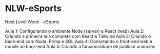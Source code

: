 # NLW-eSports
Next Level Week – eSports

Aula 1: Configurando o ambiente Node (server) e React (web)
Aula 2: Criando a primeira tela completa com React e Tailwind
Aula 3: Criando o back-end com Node, Prima e SQL
Aula 4: Conectando o front-end web e mobile ao back-end
Aula 5: Criando a funcionalidade de publicar anúncios